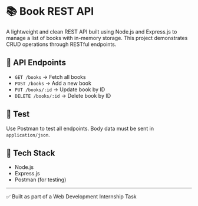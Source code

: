 # 📚 Book REST API

A lightweight and clean REST API built using Node.js and Express.js to manage a list of books with in-memory storage. This project demonstrates CRUD operations through RESTful endpoints.

## 🔗 API Endpoints

- `GET /books` → Fetch all books
- `POST /books` → Add a new book
- `PUT /books/:id` → Update book by ID
- `DELETE /books/:id` → Delete book by ID

## 🧪 Test

Use Postman to test all endpoints. Body data must be sent in `application/json`.

## 🚀 Tech Stack

- Node.js
- Express.js
- Postman (for testing)

---

✅ Built as part of a Web Development Internship Task  


